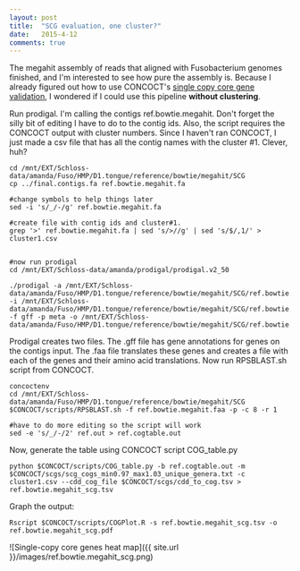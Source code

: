 ```yaml
---
layout: post
title:  "SCG evaluation, one cluster?"
date:   2015-4-12
comments: true
---
```


The megahit assembly of reads that aligned with Fusobacterium genomes finished, and I'm interested to see how pure the assembly is. Because I already figured out how to use CONCOCT's [single copy core gene validation](http://agelmore.github.io/2015/02/28/Single-copycore.html), I wondered if I could use this pipeline **without clustering**. 

Run prodigal. I'm calling the contigs ref.bowtie.megahit. Don't forget the silly bit of editing I have to do to the contig ids. Also, the script requires the CONCOCT output with cluster numbers. Since I haven't ran CONCOCT, I just made a csv file that has all the contig names with the cluster #1. Clever, huh?

~~~~
cd /mnt/EXT/Schloss-data/amanda/Fuso/HMP/D1.tongue/reference/bowtie/megahit/SCG
cp ../final.contigs.fa ref.bowtie.megahit.fa

#change symbols to help things later
sed -i 's/_/-/g' ref.bowtie.megahit.fa 

#create file with contig ids and cluster#1. 
grep '>' ref.bowtie.megahit.fa | sed 's/>//g' | sed 's/$/,1/' > cluster1.csv 


#now run prodigal
cd /mnt/EXT/Schloss-data/amanda/prodigal/prodigal.v2_50

./prodigal -a /mnt/EXT/Schloss-data/amanda/Fuso/HMP/D1.tongue/reference/bowtie/megahit/SCG/ref.bowtie.megahit.faa -i /mnt/EXT/Schloss-data/amanda/Fuso/HMP/D1.tongue/reference/bowtie/megahit/SCG/ref.bowtie.megahit.fa -f gff -p meta -o /mnt/EXT/Schloss-data/amanda/Fuso/HMP/D1.tongue/reference/bowtie/megahit/SCG/ref.bowtie.megahit.gff 
~~~~

Prodigal creates two files. The .gff file has gene annotations for genes on the contigs input. The .faa file translates these genes and creates a file with each of the genes and their amino acid translations. Now run RPSBLAST.sh script from CONCOCT.


~~~~
concoctenv
cd /mnt/EXT/Schloss-data/amanda/Fuso/HMP/D1.tongue/reference/bowtie/megahit/SCG
$CONCOCT/scripts/RPSBLAST.sh -f ref.bowtie.megahit.faa -p -c 8 -r 1 

#have to do more editing so the script will work
sed -e 's/_/-/2' ref.out > ref.cogtable.out
~~~~

Now, generate the table using CONCOCT script COG_table.py

~~~~
python $CONCOCT/scripts/COG_table.py -b ref.cogtable.out -m $CONCOCT/scgs/scg_cogs_min0.97_max1.03_unique_genera.txt -c cluster1.csv --cdd_cog_file $CONCOCT/scgs/cdd_to_cog.tsv > ref.bowtie.megahit_scg.tsv
~~~~


Graph the output:

~~~~
Rscript $CONCOCT/scripts/COGPlot.R -s ref.bowtie.megahit_scg.tsv -o ref.bowtie.megahit_scg.pdf
~~~~

![Single-copy core genes heat map]({{ site.url }}/images/ref.bowtie.megahit_scg.png)

